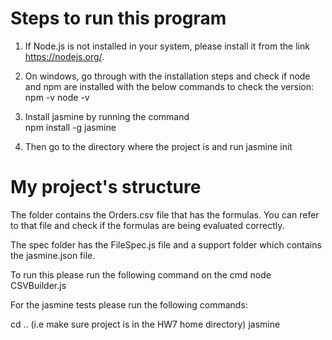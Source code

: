 # Steps to run this program

1. If Node.js is not installed in your system, please install it from the link https://nodejs.org/.
2. On windows, go through with the installation steps and check if node and npm are installed with the below commands to check the version:
   npm -v
   node -v

3. Install jasmine by running the command  
   npm install -g jasmine

4. Then go to the directory where the project is and run
   jasmine init

# My project's structure

The folder contains the Orders.csv file that has the formulas. You can refer to that file and check if the formulas are being evaluated correctly.

The spec folder has the FileSpec.js file and a support folder which contains the jasmine.json file.

To run this please run the following command on the cmd
node CSVBuilder.js

For the jasmine tests please run the following commands:

cd .. (i.e make sure project is in the HW7 home directory)
jasmine
